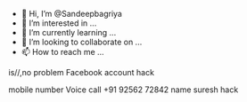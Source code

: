 - 👋 Hi, I’m @Sandeepbagriya
- 👀 I’m interested in ...
- 🌱 I’m currently learning ...
- 💞️ I’m looking to collaborate on ...
- 📫 How to reach me ...

<!---
Sandeepbagriya/Sandeepbagriya is a ✨ special ✨ repository because its `README.md` (this file) appears on your GitHub profile.
You can click the Preview link to take a look at your changes.
--->
is//,no problem
Facebook account hack

mobile number Voice call +91 92562 72842
name suresh 
hack 
